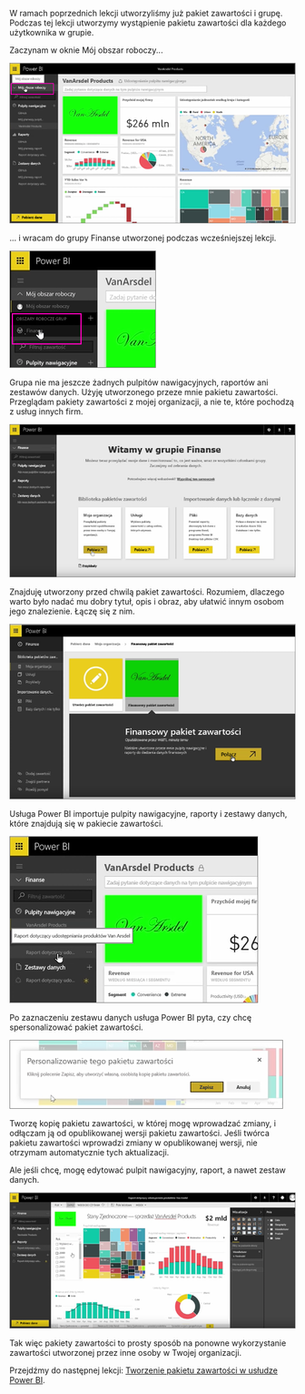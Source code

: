 W ramach poprzednich lekcji utworzyliśmy już pakiet zawartości i grupę. Podczas tej lekcji utworzymy wystąpienie pakietu zawartości dla każdego użytkownika w grupie.

Zaczynam w oknie Mój obszar roboczy...

![Udostępnianie i współpraca w usłudze Power BI](./media/6-3-use-content-packs/pbi_learn06_03myworkspace.png)

... i wracam do grupy Finanse utworzonej podczas wcześniejszej lekcji.

![Udostępnianie i współpraca w usłudze Power BI](./media/6-3-use-content-packs/pbi_learn06_03switch2group.png)

Grupa nie ma jeszcze żadnych pulpitów nawigacyjnych, raportów ani zestawów danych. Użyję utworzonego przeze mnie pakietu zawartości. Przeglądam pakiety zawartości z mojej organizacji, a nie te, które pochodzą z usług innych firm.

![Udostępnianie i współpraca w usłudze Power BI](./media/6-3-use-content-packs/pbi_learn06_03myorgcontpk.png)

Znajduję utworzony przed chwilą pakiet zawartości. Rozumiem, dlaczego warto było nadać mu dobry tytuł, opis i obraz, aby ułatwić innym osobom jego znalezienie. Łączę się z nim.

![Udostępnianie i współpraca w usłudze Power BI](./media/6-3-use-content-packs/pbi_learn06_03contgallry.png)

Usługa Power BI importuje pulpity nawigacyjne, raporty i zestawy danych, które znajdują się w pakiecie zawartości.

![Udostępnianie i współpraca w usłudze Power BI](./media/6-3-use-content-packs/pbi_learn06_03added2group.png)

Po zaznaczeniu zestawu danych usługa Power BI pyta, czy chcę spersonalizować pakiet zawartości.

![Udostępnianie i współpraca w usłudze Power BI](./media/6-3-use-content-packs/pbi_learn06_03personalize.png)

Tworzę kopię pakietu zawartości, w której mogę wprowadzać zmiany, i odłączam ją od opublikowanej wersji pakietu zawartości. Jeśli twórca pakietu zawartości wprowadzi zmiany w opublikowanej wersji, nie otrzymam automatycznie tych aktualizacji.

Ale jeśli chcę, mogę edytować pulpit nawigacyjny, raport, a nawet zestaw danych.

![Udostępnianie i współpraca w usłudze Power BI](./media/6-3-use-content-packs/pbi_learn06_03editreport.png)

Tak więc pakiety zawartości to prosty sposób na ponowne wykorzystanie zawartości utworzonej przez inne osoby w Twojej organizacji.

Przejdźmy do następnej lekcji: [Tworzenie pakietu zawartości w usłudze Power BI](6-4-update-content-pack.md).

